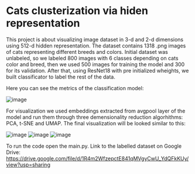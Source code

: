 # Cats clusterization via hiden representation 
This project is about visualizing image dataset in 3-d and 2-d dimensions using 512-d hidden representation. The dataset contains 1318 .png images of cats representing different breeds and colors. Initial dataset was unlabeled, so we labeled 800 images with 6 classes depending on cats color and breed, then we used 500 images for training the model and 300 for its validation. After that, using ResNet18 with pre initialized wheights, we built classificator to label the rest of the data.

Here you can see the metrics of the classification model:

![image](https://user-images.githubusercontent.com/102593339/198383042-1f3b9a2a-4b4c-44bb-898b-4581d4e42717.png)


For visualization we used embeddings extracted from avgpool layer of the model and run them through three demensionality reduction algorhithms: PCA, t-SNE and UMAP.
The final visualization will be looked similar to this:

![image](https://user-images.githubusercontent.com/102593339/198381403-8ef53a60-87dc-48a0-b67b-33bd47240520.png) ![image](https://user-images.githubusercontent.com/102593339/198381486-419c122c-2e6c-428a-ab95-c769fbcf6719.png) ![image](https://user-images.githubusercontent.com/102593339/198382496-c5f4ab20-021d-4528-a127-128a8c4712c6.png)


To run the code open the main.py.
Link to the labelled dataset on Google Drive: https://drive.google.com/file/d/1R4m2WfzepctE841qMVgyCwU_YdQFkKUy/view?usp=sharing
